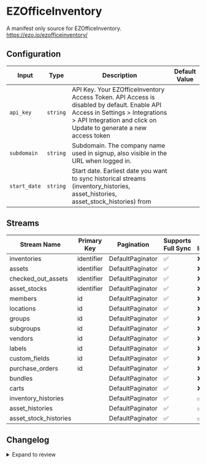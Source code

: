# EZOfficeInventory
A manifest only source for EZOfficeInventory. https://ezo.io/ezofficeinventory/

## Configuration

| Input | Type | Description | Default Value |
|-------|------|-------------|---------------|
| `api_key` | `string` | API Key. Your EZOfficeInventory Access Token. API Access is disabled by default. Enable API Access in Settings &gt; Integrations &gt; API Integration and click on Update to generate a new access token |  |
| `subdomain` | `string` | Subdomain. The company name used in signup, also visible in the URL when logged in. |  |
| `start_date` | `string` | Start date. Earliest date you want to sync historical streams (inventory_histories, asset_histories, asset_stock_histories) from |  |

## Streams
| Stream Name | Primary Key | Pagination | Supports Full Sync | Supports Incremental |
|-------------|-------------|------------|---------------------|----------------------|
| inventories | identifier | DefaultPaginator | ✅ |  ❌  |
| assets | identifier | DefaultPaginator | ✅ |  ❌  |
| checked_out_assets | identifier | DefaultPaginator | ✅ |  ❌  |
| asset_stocks | identifier | DefaultPaginator | ✅ |  ❌  |
| members | id | DefaultPaginator | ✅ |  ❌  |
| locations | id | DefaultPaginator | ✅ |  ❌  |
| groups | id | DefaultPaginator | ✅ |  ❌  |
| subgroups | id | DefaultPaginator | ✅ |  ❌  |
| vendors | id | DefaultPaginator | ✅ |  ❌  |
| labels | id | DefaultPaginator | ✅ |  ❌  |
| custom_fields | id | DefaultPaginator | ✅ |  ❌  |
| purchase_orders | id | DefaultPaginator | ✅ |  ❌  |
| bundles |  | DefaultPaginator | ✅ |  ❌  |
| carts |  | DefaultPaginator | ✅ |  ❌  |
| inventory_histories |  | DefaultPaginator | ✅ |  ✅  |
| asset_histories |  | DefaultPaginator | ✅ |  ✅  |
| asset_stock_histories |  | DefaultPaginator | ✅ |  ✅  |

## Changelog

<details>
  <summary>Expand to review</summary>

| Version | Date       | Pull Request                                             | Subject                                                                                   |
|---------|------------|----------------------------------------------------------|-------------------------------------------------------------------------------------------|
| 0.0.15 | 2025-02-22 | [54399](https://github.com/airbytehq/airbyte/pull/54399) | Update dependencies |
| 0.0.14 | 2025-02-15 | [53709](https://github.com/airbytehq/airbyte/pull/53709) | Update dependencies |
| 0.0.13 | 2025-02-08 | [53316](https://github.com/airbytehq/airbyte/pull/53316) | Update dependencies |
| 0.0.12 | 2025-02-01 | [52805](https://github.com/airbytehq/airbyte/pull/52805) | Update dependencies |
| 0.0.11 | 2025-01-25 | [51698](https://github.com/airbytehq/airbyte/pull/51698) | Update dependencies |
| 0.0.10 | 2025-01-11 | [51095](https://github.com/airbytehq/airbyte/pull/51095) | Update dependencies |
| 0.0.9 | 2024-12-28 | [50580](https://github.com/airbytehq/airbyte/pull/50580) | Update dependencies |
| 0.0.8 | 2024-12-21 | [50054](https://github.com/airbytehq/airbyte/pull/50054) | Update dependencies |
| 0.0.7 | 2024-12-14 | [49506](https://github.com/airbytehq/airbyte/pull/49506) | Update dependencies |
| 0.0.6 | 2024-12-12 | [49164](https://github.com/airbytehq/airbyte/pull/49164) | Update dependencies |
| 0.0.5 | 2024-12-11 | [48932](https://github.com/airbytehq/airbyte/pull/48932) | Starting with this version, the Docker image is now rootless. Please note that this and future versions will not be compatible with Airbyte versions earlier than 0.64 |
| 0.0.4 | 2024-11-04 | [48180](https://github.com/airbytehq/airbyte/pull/48180) | Update dependencies |
| 0.0.3 | 2024-10-29 | [47913](https://github.com/airbytehq/airbyte/pull/47913) | Update dependencies |
| 0.0.2 | 2024-10-28 | [47535](https://github.com/airbytehq/airbyte/pull/47535) | Update dependencies |
| 0.0.1 | 2024-09-15 | [45590](https://github.com/airbytehq/airbyte/pull/45590) | Initial release by [@pabloescoder](https://github.com/pabloescoder) via Connector Builder |

</details>
